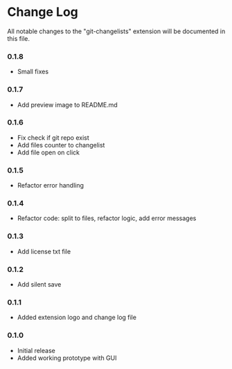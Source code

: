 # Change Log

All notable changes to the "git-changelists" extension will be documented in this file.

### 0.1.8

- Small fixes

### 0.1.7

- Add preview image to README.md

### 0.1.6

- Fix check if git repo exist
- Add files counter to changelist
- Add file open on click

### 0.1.5

- Refactor error handling

### 0.1.4

- Refactor code: split to files, refactor logic, add error messages

### 0.1.3

- Add license txt file

### 0.1.2

- Add silent save

### 0.1.1

- Added extension logo and change log file

### 0.1.0

- Initial release
- Added working prototype with GUI
